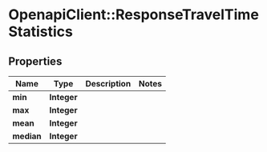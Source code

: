 # OpenapiClient::ResponseTravelTimeStatistics

## Properties
Name | Type | Description | Notes
------------ | ------------- | ------------- | -------------
**min** | **Integer** |  | 
**max** | **Integer** |  | 
**mean** | **Integer** |  | 
**median** | **Integer** |  | 



